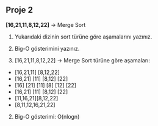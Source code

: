 ## Proje 2
**[16,21,11,8,12,22]** -> Merge Sort

1) Yukarıdaki dizinin sort türüne göre aşamalarını yazınız.
2) Big-O gösterimini yazınız.
 
 
 
1) [16,21,11,8,12,22] -> Merge Sort türüne göre aşamaları:
 
  - [16,21,11] [8,12,22]
  - [16,21] [11] [8,12] [22]
  - [16] [21] [11] [8] [12] [22]
  - [16,21] [11] [8,12] [22]
  - [11,16,21][8,12,22]
  - [8,11,12,16,21,22]

 
2) Big-O gösterimi: O(nlogn)
